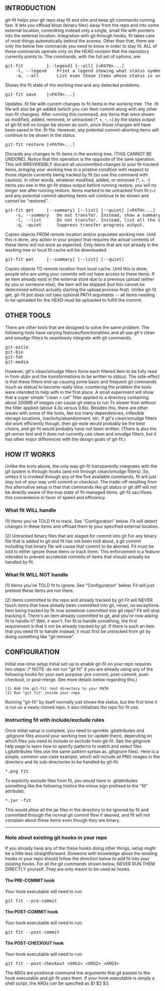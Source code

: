 ## INTRODUCTION


git-fit helps your git repo stay fit and slim and keep git commands running fast. It lets you
offload bloat (binary files) away from the repo and into some external location, committing
instead only a single, small file with pointers into the external location. Integration with
git through hooks, fit takes care of most things automatically behind the scenes. Other than
that, there are only the below few commands you need to know in order to stay fit. ALL of
these commands operate only on the HEAD revision that the repository currently points to. The
commands, with the full set of options, are:
<pre>
git-fit         [--legend] [--all] [&lt;PATH&gt;...]
    -l, --legend    Print a legend showing what status symbols mean.
    -a, --all       List even those items whose status is unchanged.
</pre>  
Shows the fit state of the working tree and any detected problems.
<pre>
git-fit save    [&lt;PATH&gt;...]
</pre>
Updates .fit file with current changes to fit items in the working tree. The .fit file will
also be git-added (which you can then commit along with any other non-fit changes). After
running this command, any items that were shown as modified, added, removed, or untracked
(*, +, -, ~) by the status output of git-fit will no longer be shown as such, since those
changes will have been saved in the .fit file. However, any potential commit-aborting items
will continue to be shown in the status.
<pre>
git-fit restore [&lt;PATH&gt;...]
</pre>
Discards any changes to fit items in the working tree. (THIS CANNOT BE UNDONE). Notice that
this operation is the opposite of the save operation. This will IRREVERSIBLY discard all
uncommitted changes to your fit-tracked items, bringing your working tree to a pristine
condition with respect to those objects currently being tracked by fit (so use this command
with caution). In other words, whatever modified, added, or removed (*, +, -) items you see in
the git-fit status output before running restore, you will no longer see after running
restore. Items marked to be untracked from fit (~) and any potential commit-aborting items will
continue to be shown and cannot be "restored".
<pre>
git-fit get     [--summary] [--list] [--quiet] [&lt;PATH&gt;...]
    -s, --summary   Do not transfer. Instead, show a summary of what would be transferred.
    -l, --list      Do not transfer. Instead, list all the items that would be transferred.
    -q, -quiet      Suppress transfer progress output.
</pre>
Copies objects FROM remote location and/or populates working tree. Until this is done, any
action in your project that requires the actual contents of these items will not work as
expected. Only items that are not already in the working tree or local fit cache will be
downloaded.
<pre>
git-fit put     [--summary] [--list] [--quiet]
</pre>
Copies objects TO remote location from local cache. Until this is done, people who are using
your commits will not have access to these items. If an item already exist in the external
store due to a previous upload (either by you or someone else), the item will be skipped (but
this cannot be determined without actually starting the upload process first). Unlike git-fit
get, git-fit put does not take optional PATH arguments -- all items needing to be uploaded for
the HEAD must be uploaded to fulfill the commit.





## OTHER TOOLS
There are other tools that are designed to solve the same problem. The following tools have
varying features/functionalities and all use git's clean and smudge filters to seamlessly
integrate with git commands.

<pre>
git-exile
git-bin
git-fat
git-media
</pre>
However, git's clean/smudge filters force each filtered item to be fully read in from stdin
and the transformations to be written to stdout. The side-effect is that these filters end up
causing some basic and frequent git commands (such as status) to become really slow,
countering the problem the tools were intended to help with in the first place. A small
experiment will show that a super simple "clean = cat" filter applied to a directory
containing about 200MB of images can cause git status to run 7x slower than without the filter
applied (about 4.3s versus 0.6s). Besides this, there are other issues with some of the tools,
like too many dependencies, inflexible storage locations, inactivity/abandonment, etc. If
git's clean/smudge filters did work efficiently though, then git-exile would probably be the
best choice, and git-fit would probably have not been written. (There is also the git-annex
tool and it does not currently use clean and smudge filters, but it has other major
differences with the design goals of git-fit.)





## HOW IT WORKS
Unlike the tools above, the only way git-fit transparently integrates with the git system is
through hooks (and not through clean/smudge filters). So, unless it is invoked through any of
the five available commands, fit will just stay out of your way until commit or checkout. The
trade-off resulting from this alternative setup is that that commands like git status or git
diff will not be directly aware of the true state of fit-managed items. git-fit sacrifices
this convenience in favor of speed and efficiency.

### What fit WILL handle
(1) Items you've TOLD fit to track.
See "Configuration" below. Fit will detect changes in these items and offload them to your
specified external location.

(2) Untracked binary files that are staged for commit into git
For any binary file that is added to git and fit has not been told about, a git commit
including that binary file will cause that commit to be aborted. Fit must be told to either
ignore these items or track them. This enforcement is a feature intended to prevent accidental
commits of items that should actually be handled by fit.

### What fit WILL NOT handle
(1) Items you've TOLD fit to ignore.
See "Configuration" below. Fit will just pretend these items are not there.

(2) Items committed to the repo and already tracked by git
Fit will NEVER touch items that have already been committed into git, never, no exceptions.
Item being tracked by fit now somehow committed into git repo? Fit will stop tracking it.
There's an item already committed to git, and you're now asking fit to handle it? Well, it
won't. For fit to handle something, the first requirement is that it not be already tracked by
git. If there is such an item that you need fit to handle instead, it must first be untracked
from git by doing something like "git remove".




## CONFIGURATION
Initial one-time setup
Initial set-up to enable git-fit on your repo requires two steps:
(* NOTE: do not run "git fit" if you are already using any of the following hooks for your own
purpose: pre-commit, post-commit, post-checkout, or post-merge. See
more details below regarding this.)
    
    (1) Add the git-fit root directory to your PATH
    (2) Run "git fit" inside your repo

Running "git-fit" by itself normally just shows the status, but the first time it is run on a
newly cloned repo, it also initializes the repo for fit use.


### Instructing fit with include/exclude rules
Once initial setup is complete, you need to sprinkle .gitattributes and .gitignore files
around your working tree (or update them), depending on which files you need to include or
exclude from git-fit. See the gitignore help page to learn how to specify patterns to match
and select files (.gitattributes files use the same pattern syntax as .gitignore files). Here
is a simple, common use-case example, which will include all PNG images in the directory and
its sub-directories to be handled by git-fit:
<pre>
*.png fit
</pre>
To explicitly exclude files from fit, you would have in .gitattributes something like the
following (notice the minus sign prefixed to the "fit" attribute):
<pre>
*.jar -fit
</pre>
This would allow all the jar files in the directory to be ignored by fit and committed through
the normal git commit flow if desired, and fit will not complain about these items even though
they are binary.

-----------
### Note about existing git hooks in your repo <br />
If you already have any of the these hooks doing other things, setup might be a little less
straightforward. Someone with knowledge about the existing hooks in your repo should follow
the direction below to add fit into your existing hooks. For all the git commands shown
below, NEVER RUN THEM DIRECTLY yourself. They are only meant to be used as hooks.

#### The PRE-COMMIT hook <br />
Your hook executable will need to run:
<pre>git fit --pre-commit</pre>

#### The POST-COMMIT hook <br />
Your hook executable will need to run:
<pre>git fit --post-commit</pre>

#### The POST-CHECKOUT hook <br />
Your hook executable will need to run:
<pre>git fit --post-checkout &lt;ARG1&gt; &lt;ARG2&gt; &lt;ARG3&gt;</pre>
The ARGs are positional command line arguments that git passes to the hook executable and
git-fit uses them. If your hook executable is simply a shell script, the ARGs can be specified
as $1  $2 $3.
